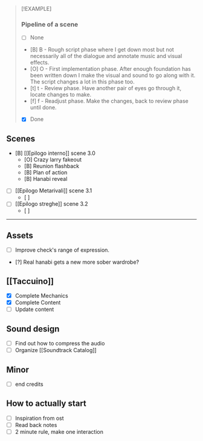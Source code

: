 
> [!EXAMPLE]
> ### Pipeline of a scene
> - [ ] None
> - [B] B - Rough script phase where I get down most but not necessarily all of the dialogue and annotate music and visual effects.
> - [O] O - First implementation phase. After enough foundation has been written down I make the visual and sound to go along with it. The script changes a lot in this phase too.
> - [t] t - Review phase. Have another pair of eyes go through it, locate changes to make.
> - [f] f - Readjust phase. Make the changes, back to review phase until done.
> - [x] Done


## Scenes

- [B] [[Epilogo interno]] scene 3.0
	- [O] Crazy larry fakeout
	- [B] Reunion flashback
	- [B] Plan of action
	- [B] Hanabi reveal
- [ ] [[Epilogo Metarivali]] scene 3.1
	- [ ] 
- [ ] [[Epilogo streghe]] scene 3.2
	- [ ] 


---

## Assets
- [ ] Improve check's range of expression.
- [?] Real hanabi gets a new more sober wardrobe?

## [[Taccuino]]
- [x] Complete Mechanics
- [x] Complete Content
- [ ] Update content
## Sound design
- [ ] Find out how to compress the audio
- [ ] Organize [[Soundtrack Catalog]]

## Minor
- [ ] end credits

## How to actually start
- [ ] Inspiration from ost
- [ ] Read back notes
- [ ] 2 minute rule, make one interaction